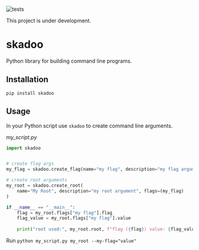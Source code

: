 ![tests](https://github.com/cnpls/skadoo/workflows/tests/badge.svg)

This project is under development.

# skadoo

Python library for building command line programs.

## Installation

`pip install skadoo`

## Usage

In your Python script use `skadoo` to create command line arguments.

_my_script.py_
```py
import skadoo


# create flag args
my_flag = skadoo.create_flag(name="my flag", description="my flag argument")

# create root arguments
my_root = skadoo.create_root(
    name="My Root", description="my root argument", flags=(my_flag)
)

if __name__ == "__main__":
    flag = my_root.flags["my flag"].flag
    flag_value = my_root.flags["my flag"].value
    
    print("root used:", my_root.root, f"flag ({flag}) value: {flag_value}")
```

Run `python my_script.py my_root --my-flag="value"`
